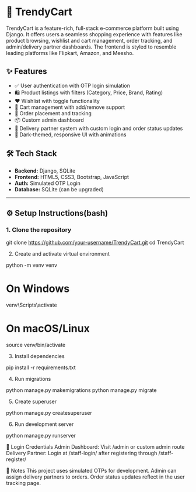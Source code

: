 # 🛒 TrendyCart

TrendyCart is a feature-rich, full-stack e-commerce platform built using Django. It offers users a seamless shopping experience with features like product browsing, wishlist and cart management, order tracking, and admin/delivery partner dashboards. The frontend is styled to resemble leading platforms like Flipkart, Amazon, and Meesho.


## ✨ Features

- ✅ User authentication with OTP login simulation
- 🛍️ Product listings with filters (Category, Price, Brand, Rating)
- ❤️ Wishlist with toggle functionality
- 🛒 Cart management with add/remove support
- 🔄 Order placement and tracking
- 📦 Custom admin dashboard
- 🚚 Delivery partner system with custom login and order status updates
- 🌙 Dark-themed, responsive UI with animations

## 🛠️ Tech Stack

- **Backend:** Django, SQLite
- **Frontend:** HTML5, CSS3, Bootstrap, JavaScript
- **Auth:** Simulated OTP Login
- **Database:** SQLite (can be upgraded)

---
## ⚙️ Setup Instructions(bash)

### 1. Clone the repository 
git clone https://github.com/your-username/TrendyCart.git
cd TrendyCart

2. Create and activate virtual environment

python -m venv venv
# On Windows
venv\Scripts\activate
# On macOS/Linux
source venv/bin/activate

3. Install dependencies

pip install -r requirements.txt

4. Run migrations

python manage.py makemigrations
python manage.py migrate

5. Create superuser

python manage.py createsuperuser

6. Run development server

python manage.py runserver

🔐 Login Credentials
Admin Dashboard:
Visit /admin or custom admin route
Delivery Partner:
Login at /staff-login/ after registering through /staff-register/

📝 Notes
This project uses simulated OTPs for development.
Admin can assign delivery partners to orders.
Order status updates reflect in the user tracking page.
